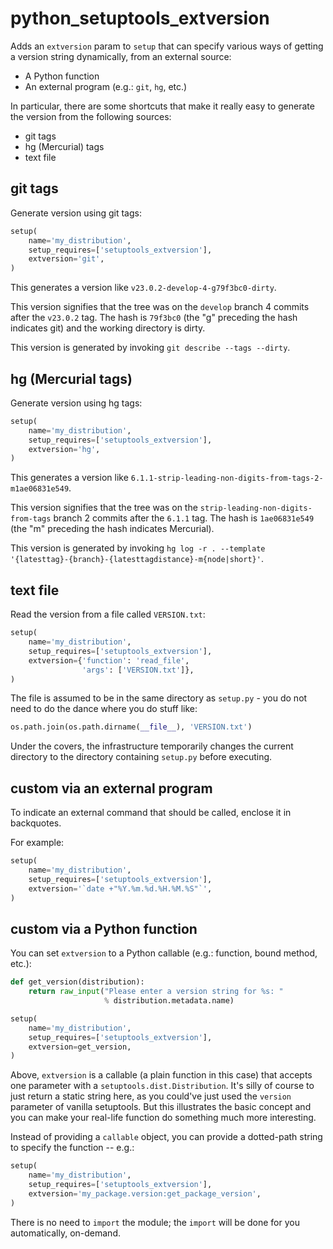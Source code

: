 python_setuptools_extversion
============================

Adds an `extversion` param to `setup` that can specify various ways of
getting a version string dynamically, from an external source:

- A Python function
- An external program (e.g.: `git`, `hg`, etc.)

In particular, there are some shortcuts that make it really easy to
generate the version from the following sources:

- git tags
- hg (Mercurial) tags
- text file

git tags
--------

Generate version using git tags:

```python
setup(
    name='my_distribution',
    setup_requires=['setuptools_extversion'],
    extversion='git',
)
```

This generates a version like `v23.0.2-develop-4-g79f3bc0-dirty`.

This version signifies that the tree was on the `develop` branch 4
commits after the `v23.0.2` tag. The hash is `79f3bc0` (the "g"
preceding the hash indicates git) and the working directory is dirty.

This version is generated by invoking `git describe --tags --dirty`.

hg (Mercurial tags)
-------------------

Generate version using hg tags:

```python
setup(
    name='my_distribution',
    setup_requires=['setuptools_extversion'],
    extversion='hg',
)
```

This generates a version like
`6.1.1-strip-leading-non-digits-from-tags-2-m1ae06831e549`.

This version signifies that the tree was on the
`strip-leading-non-digits-from-tags` branch 2
commits after the `6.1.1` tag. The hash is `1ae06831e549` (the "m"
preceding the hash indicates Mercurial).

This version is generated by invoking `hg log -r . --template
'{latesttag}-{branch}-{latesttagdistance}-m{node|short}'`.

text file
---------

Read the version from a file called `VERSION.txt`:

```python
setup(
    name='my_distribution',
    setup_requires=['setuptools_extversion'],
    extversion={'function': 'read_file',
                'args': ['VERSION.txt']},
)
```

The file is assumed to be in the same directory as `setup.py` - you do
not need to do the dance where you do stuff like:

```python
os.path.join(os.path.dirname(__file__), 'VERSION.txt')
```

Under the covers, the infrastructure temporarily changes the current
directory to the directory containing `setup.py` before executing.

custom via an external program
------------------------------

To indicate an external command that should be called, enclose it in
backquotes.

For example:

```python
setup(
    name='my_distribution',
    setup_requires=['setuptools_extversion'],
    extversion='`date +"%Y.%m.%d.%H.%M.%S"`',
)
```

custom via a Python function
----------------------------

You can set `extversion` to a Python callable (e.g.: function, bound
method, etc.):

```python
def get_version(distribution):
    return raw_input("Please enter a version string for %s: "
                     % distribution.metadata.name)

setup(
    name='my_distribution',
    setup_requires=['setuptools_extversion'],
    extversion=get_version,
)
```

Above, `extversion` is a callable (a plain function in this case) that
accepts one parameter with a `setuptools.dist.Distribution`. It's silly
of course to just return a static string here, as you could've just used
the `version` parameter of vanilla setuptools. But this illustrates the
basic concept and you can make your real-life function do something much
more interesting.

Instead of providing a `callable` object, you can provide a dotted-path
string to specify the function -- e.g.:

```python
setup(
    name='my_distribution',
    setup_requires=['setuptools_extversion'],
    extversion='my_package.version:get_package_version',
)
```

There is no need to `import` the module; the `import` will be done for
you automatically, on-demand.
